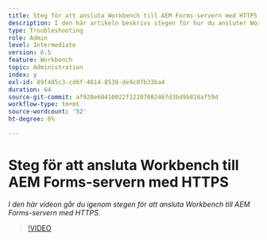 ```yaml
---
title: Steg för att ansluta Workbench till AEM Forms-servern med HTTPS
description: I den här artikeln beskrivs stegen för hur du ansluter Workbench till AEM Forms-servern via SSL (med HTTPS)
type: Troubleshooting
role: Admin
level: Intermediate
version: 6.5
feature: Workbench
topic: Administration
index: y
exl-id: 89f485c3-cd6f-4814-8538-de9c07b33ba4
duration: 64
source-git-commit: af928e60410022f12207082467d3bd9b818af59d
workflow-type: tm+mt
source-wordcount: '52'
ht-degree: 0%

---
```


# Steg för att ansluta Workbench till AEM Forms-servern med HTTPS

*I den här videon går du igenom stegen för att ansluta Workbench till AEM Forms-servern med HTTPS.*

>[!VIDEO](https://video.tv.adobe.com/v/335482?quality=12&learn=on)
